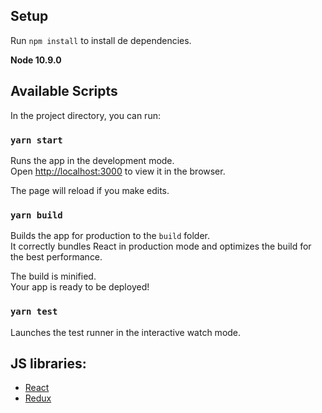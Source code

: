 ## Setup

Run `npm install` to install de dependencies.

**Node 10.9.0**

## Available Scripts

In the project directory, you can run:

### `yarn start`

Runs the app in the development mode.<br>
Open [http://localhost:3000](http://localhost:3000) to view it in the browser.

The page will reload if you make edits.<br>

### `yarn build`

Builds the app for production to the `build` folder.<br>
It correctly bundles React in production mode and optimizes the build for the best performance.

The build is minified.<br>
Your app is ready to be deployed!

### `yarn test`

Launches the test runner in the interactive watch mode.

## JS libraries:

- [React](https://reactjs.org/)
- [Redux](https://redux.js.org/)
